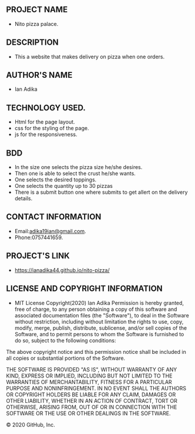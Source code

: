 ## PROJECT NAME
- Nito pizza palace.
## DESCRIPTION
- This a website that makes delivery on pizza when one orders.
## AUTHOR'S NAME
- Ian Adika
## TECHNOLOGY USED.
- Html for the page layout.
- css for the styling of the page.
- js for the responsiveness.
## BDD
- In the size one selects the pizza size he/she desires.
- Then one is able to select the crust he/she wants.
- One selects the desired toppings.
- One selects the quantity up to 30 pizzas 
- There is a submit button one where submits to get allert on the delivery details.
## CONTACT INFORMATION
- Email:adika19ian@gmail.com.
- Phone:0757441659.
## PROJECT'S LINK
-  https://ianadika44.github.io/nito-pizza/
## LICENSE AND COPYRIGHT INFORMATION
- MIT License Copyright(2020) Ian Adika
Permission is hereby granted, free of charge, to any person obtaining a copy of this software and associated documentation files (the "Software"), to deal in the Software without restriction, including without limitation the rights to use, copy, modify, merge, publish, distribute, sublicense, and/or sell copies of the Software, and to permit persons to whom the Software is furnished to do so, subject to the following conditions:

The above copyright notice and this permission notice shall be included in all copies or substantial portions of the Software.

THE SOFTWARE IS PROVIDED "AS IS", WITHOUT WARRANTY OF ANY KIND, EXPRESS OR IMPLIED, INCLUDING BUT NOT LIMITED TO THE WARRANTIES OF MERCHANTABILITY, FITNESS FOR A PARTICULAR PURPOSE AND NONINFRINGEMENT. IN NO EVENT SHALL THE AUTHORS OR COPYRIGHT HOLDERS BE LIABLE FOR ANY CLAIM, DAMAGES OR OTHER LIABILITY, WHETHER IN AN ACTION OF CONTRACT, TORT OR OTHERWISE, ARISING FROM, OUT OF OR IN CONNECTION WITH THE SOFTWARE OR THE USE OR OTHER DEALINGS IN THE SOFTWARE.

© 2020 GitHub, Inc.

